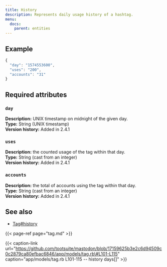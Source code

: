 ```yaml
---
title: History
description: Represents daily usage history of a hashtag.
menu:
  docs:
    parent: entities
---
```


## Example

```javascript
{
  "day": "1574553600",
  "uses": "200",
  "accounts": "31"
}
```

## Required attributes

### `day` <a id="day"></a>

**Description:** UNIX timestamp on midnight of the given day.\
**Type:** String \(UNIX timestamp\)\
**Version history:** Added in 2.4.1

### `uses` <a id="uses"></a>

**Description:** the counted usage of the tag within that day.\
**Type:** String \(cast from an integer\)\
**Version history:** Added in 2.4.1

### `accounts` <a id="accounts"></a>

**Description:** the total of accounts using the tag within that day.\
**Type:** String \(cast from an integer\)\
**Version history:** Added in 2.4.1

## See also

* [Tag\#history](tag.md#history)

{{< page-ref page="tag.md" >}}

{{< caption-link url="https://github.com/tootsuite/mastodon/blob/17159625b3e2c6d94509c0c2879ca80efbac6846/app/models/tag.rb\#L101-L115" caption="app/models/tag.rb L101-115 -- history days\[\]" >}}



